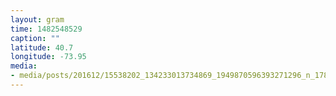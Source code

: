 ```yaml
---
layout: gram
time: 1482548529
caption: ""
latitude: 40.7
longitude: -73.95
media:
- media/posts/201612/15538202_134233013734869_1949870596393271296_n_17868703495015600.jpg
---
```


